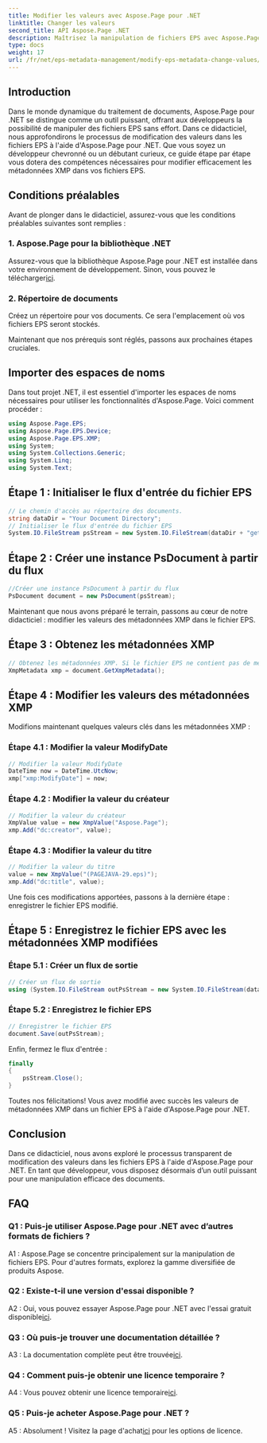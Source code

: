 ```yaml
---
title: Modifier les valeurs avec Aspose.Page pour .NET
linktitle: Changer les valeurs
second_title: API Aspose.Page .NET
description: Maîtrisez la manipulation de fichiers EPS avec Aspose.Page pour .NET. Modifiez les valeurs des métadonnées XMP sans effort.
type: docs
weight: 17
url: /fr/net/eps-metadata-management/modify-eps-metadata-change-values/
---
```

## Introduction

Dans le monde dynamique du traitement de documents, Aspose.Page pour .NET se distingue comme un outil puissant, offrant aux développeurs la possibilité de manipuler des fichiers EPS sans effort. Dans ce didacticiel, nous approfondirons le processus de modification des valeurs dans les fichiers EPS à l'aide d'Aspose.Page pour .NET. Que vous soyez un développeur chevronné ou un débutant curieux, ce guide étape par étape vous dotera des compétences nécessaires pour modifier efficacement les métadonnées XMP dans vos fichiers EPS.

## Conditions préalables

Avant de plonger dans le didacticiel, assurez-vous que les conditions préalables suivantes sont remplies :

### 1. Aspose.Page pour la bibliothèque .NET

Assurez-vous que la bibliothèque Aspose.Page pour .NET est installée dans votre environnement de développement. Sinon, vous pouvez le télécharger[ici](https://releases.aspose.com/page/net/).

### 2. Répertoire de documents

Créez un répertoire pour vos documents. Ce sera l'emplacement où vos fichiers EPS seront stockés.

Maintenant que nos prérequis sont réglés, passons aux prochaines étapes cruciales.

## Importer des espaces de noms

Dans tout projet .NET, il est essentiel d'importer les espaces de noms nécessaires pour utiliser les fonctionnalités d'Aspose.Page. Voici comment procéder :

```csharp
using Aspose.Page.EPS;
using Aspose.Page.EPS.Device;
using Aspose.Page.EPS.XMP;
using System;
using System.Collections.Generic;
using System.Linq;
using System.Text;
```

## Étape 1 : Initialiser le flux d'entrée du fichier EPS

```csharp
// Le chemin d'accès au répertoire des documents.
string dataDir = "Your Document Directory";
// Initialiser le flux d'entrée du fichier EPS
System.IO.FileStream psStream = new System.IO.FileStream(dataDir + "get_input.eps", System.IO.FileMode.Open, System.IO.FileAccess.Read);
```

## Étape 2 : Créer une instance PsDocument à partir du flux

```csharp
//Créer une instance PsDocument à partir du flux
PsDocument document = new PsDocument(psStream);
```

Maintenant que nous avons préparé le terrain, passons au cœur de notre didacticiel : modifier les valeurs des métadonnées XMP dans le fichier EPS.

## Étape 3 : Obtenez les métadonnées XMP

```csharp
// Obtenez les métadonnées XMP. Si le fichier EPS ne contient pas de métadonnées XMP, nous en obtenons une nouvelle remplie de valeurs provenant des commentaires de métadonnées PS (%%Creator, %%CreateDate, %%Title, etc.)
XmpMetadata xmp = document.GetXmpMetadata();
```

## Étape 4 : Modifier les valeurs des métadonnées XMP

Modifions maintenant quelques valeurs clés dans les métadonnées XMP :

### Étape 4.1 : Modifier la valeur ModifyDate

```csharp
// Modifier la valeur ModifyDate
DateTime now = DateTime.UtcNow;
xmp["xmp:ModifyDate"] = now;
```

### Étape 4.2 : Modifier la valeur du créateur

```csharp
// Modifier la valeur du créateur
XmpValue value = new XmpValue("Aspose.Page");
xmp.Add("dc:creator", value);
```

### Étape 4.3 : Modifier la valeur du titre

```csharp
// Modifier la valeur du titre
value = new XmpValue("(PAGEJAVA-29.eps)");
xmp.Add("dc:title", value);
```

Une fois ces modifications apportées, passons à la dernière étape : enregistrer le fichier EPS modifié.

## Étape 5 : Enregistrez le fichier EPS avec les métadonnées XMP modifiées

### Étape 5.1 : Créer un flux de sortie

```csharp
// Créer un flux de sortie
using (System.IO.FileStream outPsStream = new System.IO.FileStream(dataDir + "change_values_output.eps", System.IO.FileMode.Create, System.IO.FileAccess.Write))
```

### Étape 5.2 : Enregistrez le fichier EPS

```csharp
// Enregistrer le fichier EPS
document.Save(outPsStream);
```

Enfin, fermez le flux d'entrée :

```csharp
finally
{
    psStream.Close();
}
```

Toutes nos félicitations! Vous avez modifié avec succès les valeurs de métadonnées XMP dans un fichier EPS à l'aide d'Aspose.Page pour .NET.

## Conclusion

Dans ce didacticiel, nous avons exploré le processus transparent de modification des valeurs dans les fichiers EPS à l'aide d'Aspose.Page pour .NET. En tant que développeur, vous disposez désormais d’un outil puissant pour une manipulation efficace des documents.

## FAQ

### Q1 : Puis-je utiliser Aspose.Page pour .NET avec d’autres formats de fichiers ?

A1 : Aspose.Page se concentre principalement sur la manipulation de fichiers EPS. Pour d'autres formats, explorez la gamme diversifiée de produits Aspose.

### Q2 : Existe-t-il une version d'essai disponible ?

 A2 : Oui, vous pouvez essayer Aspose.Page pour .NET avec l'essai gratuit disponible[ici](https://releases.aspose.com/).

### Q3 : Où puis-je trouver une documentation détaillée ?

 A3 : La documentation complète peut être trouvée[ici](https://reference.aspose.com/page/net/).

### Q4 : Comment puis-je obtenir une licence temporaire ?

 A4 : Vous pouvez obtenir une licence temporaire[ici](https://purchase.aspose.com/temporary-license/).

### Q5 : Puis-je acheter Aspose.Page pour .NET ?

 A5 : Absolument ! Visitez la page d'achat[ici](https://purchase.aspose.com/buy) pour les options de licence.
